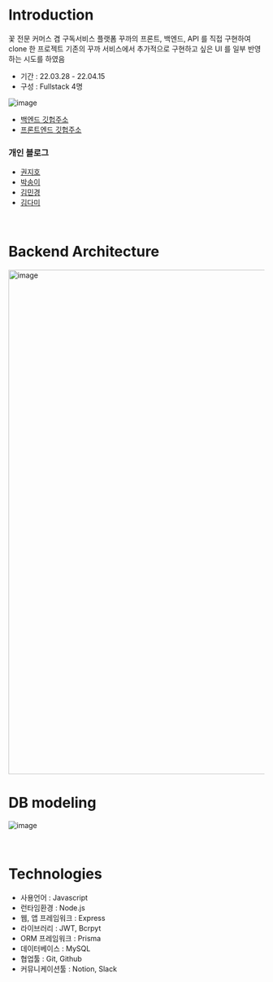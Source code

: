 # Introduction
꽃 전문 커머스 겸 구독서비스 플랫폼 꾸까의 프론트, 백엔드, API 를 직접 구현하여 clone 한 프로젝트
기존의 꾸까 서비스에서 추가적으로 구현하고 싶은 UI 를 일부 반영하는 시도를 하였음

- 기간 : 22.03.28 - 22.04.15
- 구성 : Fullstack 4명

![image](https://user-images.githubusercontent.com/98023289/162653197-73f5d1d0-6a89-4126-902e-3cba63a5f115.png)
- [백엔드 깃헙주소](https://github.com/wecode-bootcamp-korea/justcode-4-1st-kukukkakka-back)
- [프론트엔드 깃헙주소](https://github.com/wecode-bootcamp-korea/justcode-4-1st-kukukkakka-front)

### 개인 블로그
- [권지호](https://xxziiko.tistory.com/) 
- [박송이](https://velog.io/@songyi7091)
- [김민경](https://velog.io/@alicia-mkkim)
- [김다미](https://velog.io/@damdaridam)

</br>


# Backend Architecture
<img width="991" alt="image" src="https://user-images.githubusercontent.com/98023289/162667351-94a4e26d-26cb-47b0-852c-c740fe3ae801.png">

</br>

# DB modeling
![image](https://user-images.githubusercontent.com/98023289/162653302-f013fd10-11ef-4d24-b980-5baf15c8c4f9.png)

</br>

# Technologies
- 사용언어 : Javascript
- 런타임환경 : Node.js
- 웹, 앱 프레임워크 : Express
- 라이브러리 : JWT, Bcrpyt
- ORM 프레임워크 : Prisma
- 데이터베이스 : MySQL
- 협업툴 : Git, Github
- 커뮤니케이션툴 : Notion, Slack
